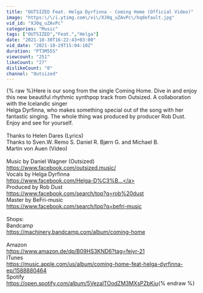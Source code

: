 ```yaml
---
title: "OUTSIZED Feat. Helga Dyrfinna - Coming Home (Official Video)"
image: "https:\/\/i.ytimg.com\/vi\/XJ0q_uZAvPc\/hqdefault.jpg"
vid_id: "XJ0q_uZAvPc"
categories: "Music"
tags: ["OUTSIZED","Feat.","Helga"]
date: "2021-10-30T16:22:43+03:00"
vid_date: "2021-10-29T15:04:10Z"
duration: "PT3M55S"
viewcount: "251"
likeCount: "27"
dislikeCount: "0"
channel: "Outsized"
---
```

{% raw %}Here is our song from the single Coming Home. Dive in and enjoy this new beautiful rhythmic synthpop track from Outsized. A collaboration with the Icelandic singer<br />Helga Dyrfinna, who makes something special out of the song with her fantastic singing. The whole thing was produced by producer Rob Dust. Enjoy and see for yourself.<br /><br />Thanks to Helen Dares (Lyrics) <br />Thanks to Sven.W. Remo S. Daniel R. Bjørn G. and Michael B.<br />Martin von Auen (Video)<br /><br />Music by Daniel Wagner (Outsized)<br /><a rel="nofollow" target="blank" href="https://www.facebook.com/outsized.music/">https://www.facebook.com/outsized.music/</a><br />Vocals by Helga Dyrfinna <br /><a rel="nofollow" target="blank" href="https://www.facebook.com/Helga-D%C3%B...">https://www.facebook.com/Helga-D%C3%B...</a><br />Produced by Rob Dust <br /><a rel="nofollow" target="blank" href="https://www.facebook.com/search/top?q=rob%20dust">https://www.facebook.com/search/top?q=rob%20dust</a><br />Master by BeFri-music<br /><a rel="nofollow" target="blank" href="https://www.facebook.com/search/top?q=befri-music">https://www.facebook.com/search/top?q=befri-music</a><br /><br />Shops:<br />Bandcamp <br /><a rel="nofollow" target="blank" href="https://machinery.bandcamp.com/album/coming-home">https://machinery.bandcamp.com/album/coming-home</a><br /><br />Amazon<br /><a rel="nofollow" target="blank" href="https://www.amazon.de/dp/B09HS3KND6?tag=feiyr-21">https://www.amazon.de/dp/B09HS3KND6?tag=feiyr-21</a><br />ITunes<br /><a rel="nofollow" target="blank" href="https://music.apple.com/us/album/coming-home-feat-helga-dyrfinna-ep/1588880464">https://music.apple.com/us/album/coming-home-feat-helga-dyrfinna-ep/1588880464</a><br />Spotify<br /><a rel="nofollow" target="blank" href="https://open.spotify.com/album/5VezalTOodZM3MXsPZbKiu">https://open.spotify.com/album/5VezalTOodZM3MXsPZbKiu</a>{% endraw %}
